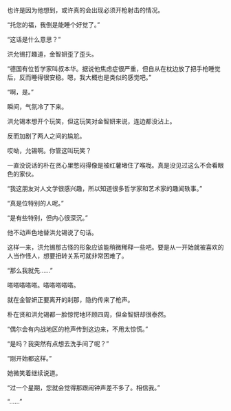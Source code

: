 也许是因为他想到，或许真的会出现必须开枪射击的情况。

“托您的福，我倒是能睡个好觉了。”

“这话是什么意思？”

洪允锡打趣道，金智妍歪了歪头。

“德国有位哲学家叫叔本华。据说他焦虑症很严重，但自从在枕边放了把手枪睡觉后，反而睡得很安稳。嗯，我大概也是类似的感觉吧。”

“啊，是。”

瞬间，气氛冷了下来。

洪允锡本想开个玩笑，但这玩笑对金智妍来说，连边都没沾上。

反而加剧了两人之间的尴尬。

哎呦，允锡啊。你管这叫玩笑？

一直没说话的朴在贤心里憋闷得像是被红薯堵住了喉咙。真是没见过这么不会看眼色的家伙。

“我这朋友对人文学很感兴趣，所以知道很多哲学家和艺术家的趣闻轶事。”

“真是位特别的人呢。”

“是有些特别，但内心很深沉。”

他不动声色地替洪允锡说了句话。

这样一来，洪允锡那古怪的形象应该能稍微稀释一些吧。要是从一开始就被喜欢的人当作怪人，想要扭转关系可就非常困难了。

“那么我就先……”

嗒嗒嗒嗒嗒。嗒嗒嗒嗒嗒。

就在金智妍正要离开的刹那，隐约传来了枪声。

朴在贤和洪允锡都一脸惊愕地环顾四周，但金智妍却很泰然。

“偶尔会有内战地区的枪声传到这边来，不用太惊慌。”

“是吗？我突然有点想去洗手间了呢？”

“刚开始都这样。”

她微笑着继续说道。

“过一个星期，您就会觉得那跟闹钟声差不多了。相信我。”

“……”